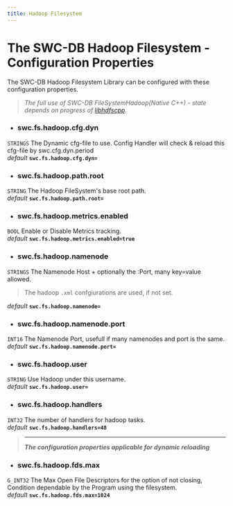 ```yaml
---
title: Hadoop Filesystem
---
```




# The SWC-DB Hadoop Filesystem - Configuration Properties
The SWC-DB Hadoop Filesystem Library can be configured with these configuration properties.

> _The full use of SWC-DB FileSystemHadoop(Native C++) - state depends on progress of [libhdfscpp](https://github.com/apache/hadoop/tree/trunk/hadoop-hdfs-project/hadoop-hdfs-native-client/src/main/native/libhdfspp)._


* ### swc.fs.hadoop.cfg.dyn
```STRINGS```
The Dynamic cfg-file to use. Config Handler will check & reload this cfg-file by swc.cfg.dyn.period \
_default_ **```swc.fs.hadoop.cfg.dyn=```**

* ### swc.fs.hadoop.path.root
```STRING```
The Hadoop FileSystem's base root path. \
_default_ **```swc.fs.hadoop.path.root=```**

* ### swc.fs.hadoop.metrics.enabled
```BOOL```
Enable or Disable Metrics tracking. \
_default_ **```swc.fs.hadoop.metrics.enabled=true```**


* ### swc.fs.hadoop.namenode
```STRINGS```
The Namenode Host + optionally the :Port, many key=value allowed.
> The hadoop ```.xml``` confgiurations are used, if not set.

  _default_ **```swc.fs.hadoop.namenode=```**

* ### swc.fs.hadoop.namenode.port
```INT16```
The Namenode Port, usefull if many namenodes and port is the same. \
_default_ **```swc.fs.hadoop.namenode.port=```**


* ### swc.fs.hadoop.user
```STRING```
Use Hadoop under this username. \
_default_ **```swc.fs.hadoop.user=```**

* ### swc.fs.hadoop.handlers
```INT32```
The number of handlers for hadoop tasks. \
_default_ **```swc.fs.hadoop.handlers=48```**


 > ***
 > **_The configuration properties applicable for dynamic reloading_**

* ### swc.fs.hadoop.fds.max
```G_INT32```
The Max Open File Descriptors for the option of not closing, Condition dependable by the Program using the filesystem. \
_default_ **```swc.fs.hadoop.fds.max=1024```**
